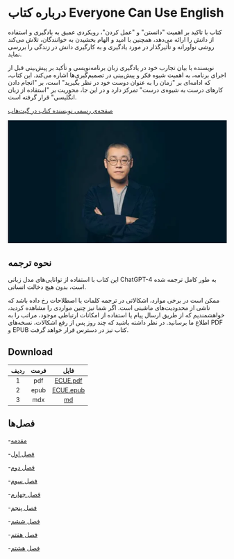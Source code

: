 # درباره کتاب Everyone Can Use English

کتاب با تاکید بر اهمیت "دانستن" و "عمل کردن"، رویکردی عمیق به یادگیری و استفاده از دانش را ارائه می‌دهد، همچنین با امید و الهام بخشیدن به خوانندگان، تلاش می‌کند روشی نوآورانه و تأثیرگذار در مورد یادگیری و به کارگیری دانش در زندگی را بررسی نماید.

نویسنده با بیان تجارب خود در یادگیری زبان برنامه‌نویسی و تأکید بر پیش‌بینی قبل از اجرای برنامه، به اهمیت شیوه فکر و پیش‌بینی در تصمیم‌گیری‌ها اشاره می‌کند. این کتاب، که ادامه‌ای بر "زمان را به عنوان دوست خود در نظر بگیرید" است، بر "انجام دادن کارهای درست به شیوه‌ی درست" تمرکز دارد و در این جا، محوریت بر "استفاده از زبان انگلیسی" قرار گرفته است.

[صفحه‌ی رسمی نویسنده کتاب در گیت‌هاب](https://github.com/xiaolai)

<p align="center">
<img src="./xiaolai.png" />
</p>

## نحوه ترجمه

این کتاب با استفاده از توانایی‌های مدل زبانی ChatGPT-4 به طور کامل ترجمه شده است، بدون هیچ دخالت انسانی.

ممکن است در برخی موارد، اشکالاتی در ترجمه کلمات یا اصطلاحات رخ داده باشد که ناشی از محدودیت‌های ماشینی است. اگر شما نیز چنین مواردی را مشاهده کردید، خواهشمندیم که از طریق ارسال پیام یا استفاده از امکانات ارتباطی موجود، مراتب را به اطلاع ما برسانید. در نظر داشته باشید که چند روز پس از رفع اشکالات، نسخه‌های PDF و EPUB کتاب نیز در دسترس قرار خواهد گرفت.

## Download

| ردیف | فرمت |                                              فایل                                              |
| :--: | :--: | :--------------------------------------------------------------------------------------------: |
|  1   | pdf  |  [ECUE.pdf](blob:https://github.com/2e575764-46f5-4bda-9e39-5a01e482cd58)  |
|  2   | epub | [ECUE.epub](blob:https://github.com/b2939c5c-45a2-454b-b6bc-8653cc05af1d) |
|  3   | mdx  |                    [md](https://github.com/sabber-slt/books/tree/main/book)                    |

## فصل‌ها

-[مقدمه](book/README.md)

-[فصل اول](book/Chapter1.md)

-[فصل دوم](book/Chapter2.md)

-[فصل سوم](book/Chapter3.md)

-[فصل چهارم](book/Chapter4.md)

-[فصل پنجم](book/Chapter5.md)

-[فصل ششم](book/Chapter6.md)

-[فصل هفتم](book/Chapter7.md)

-[فصل هشتم](book/Chapter8.md)
